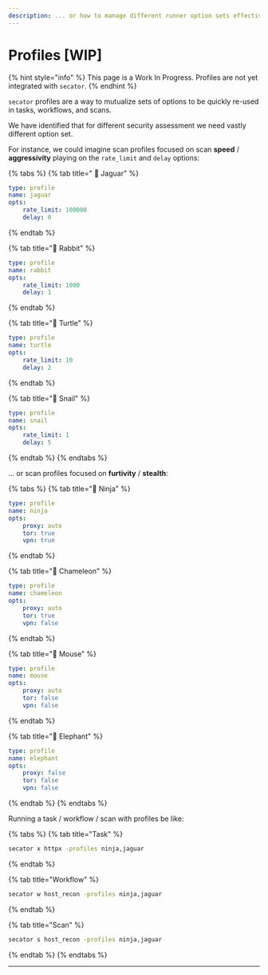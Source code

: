 ```yaml
---
description: ... or how to manage different runner option sets effectively.
---
```


# Profiles \[WIP]

{% hint style="info" %}
This page is a Work In Progress. Profiles are not yet integrated with `secator`.
{% endhint %}

`secator` profiles are a way to mutualize sets of options to be quickly re-used in tasks, workflows, and scans.

We have identified that for different security assessment we need vastly different option set.

For instance, we could imagine scan profiles focused on scan **speed** / **aggressivity** playing on the `rate_limit` and `delay` options:

{% tabs %}
{% tab title=" 🐆 Jaguar" %}
```yaml
type: profile
name: jaguar
opts:
    rate_limit: 100000
    delay: 0
```
{% endtab %}

{% tab title="🐇 Rabbit" %}
```yaml
type: profile
name: rabbit
opts:
    rate_limit: 1000
    delay: 1
```
{% endtab %}

{% tab title="🐢 Turtle" %}
```yaml
type: profile
name: turtle
opts:
    rate_limit: 10
    delay: 2
```
{% endtab %}

{% tab title="🐌 Snail" %}
```yaml
type: profile
name: snail
opts:
    rate_limit: 1
    delay: 5
```
{% endtab %}
{% endtabs %}

... or scan profiles focused on **furtivity** / **stealth**:

{% tabs %}
{% tab title="🥷  Ninja" %}
```yaml
type: profile
name: ninja
opts:
    proxy: auto
    tor: true
    vpn: true
```
{% endtab %}

{% tab title="🦎 Chameleon" %}
```yaml
type: profile
name: chameleon
opts:
    proxy: auto
    tor: true
    vpn: false
```
{% endtab %}

{% tab title="🐁 Mouse" %}
```yaml
type: profile
name: mouse
opts:
    proxy: auto
    tor: false
    vpn: false
```
{% endtab %}

{% tab title="🐘 Elephant" %}
```yaml
type: profile
name: elephant
opts:
    proxy: false
    tor: false
    vpn: false
```
{% endtab %}
{% endtabs %}

Running a task / workflow / scan with profiles be like:

{% tabs %}
{% tab title="Task" %}
```bash
secator x httpx -profiles ninja,jaguar
```
{% endtab %}

{% tab title="Workflow" %}
```bash
secator w host_recon -profiles ninja,jaguar
```
{% endtab %}

{% tab title="Scan" %}
```bash
secator s host_recon -profiles ninja,jaguar
```
{% endtab %}
{% endtabs %}

***
